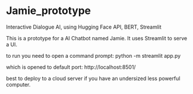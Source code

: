 # Jamie_prototype
Interactive Dialogue AI, using Hugging Face API, BERT, Streamlit


This is a prototype for a AI Chatbot named Jamie.  It uses Streamlit to serve a UI.


to run you need to open a command prompt:
python -m streamlit app.py


which is opened to default port: http://localhost:8501/


best to deploy to a cloud server if you have an undersized less powerful computer.
